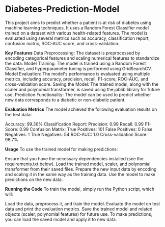 # Diabetes-Prediction-Model
This project aims to predict whether a patient is at risk of diabetes using machine learning techniques. It uses a Random Forest Classifier model trained on a dataset with various health-related features. The model is evaluated using several metrics such as accuracy, classification report, confusion matrix, ROC-AUC score, and cross-validation.

**Key Features**
Data Preprocessing: The dataset is preprocessed by encoding categorical features and scaling numerical features to standardize the data.
Model Training: The model is trained using a Random Forest Classifier, and hyperparameter tuning is performed using GridSearchCV.
Model Evaluation: The model's performance is evaluated using multiple metrics, including accuracy, precision, recall, F1-score, ROC-AUC, and cross-validation score.
Saving the Model: The trained model, along with the scaler and polynomial transformer, is saved using the joblib library for future use.
Prediction Functionality: The model can be used to predict whether new data corresponds to a diabetic or non-diabetic patient.

**Evaluation Metrics**
The model achieved the following evaluation results on the test data:

Accuracy: 99.36%
Classification Report:
Precision: 0.99
Recall: 0.99
F1-Score: 0.99
Confusion Matrix:
True Positives: 101
False Positives: 0
False Negatives: 1
True Negatives: 54
ROC-AUC: 1.0
Cross-validation Score: 96.7%

**Usage**
To use the trained model for making predictions:

Ensure that you have the necessary dependencies installed (see the requirements.txt below).
Load the trained model, scaler, and polynomial transformer from their saved files.
Prepare the new input data by encoding and scaling it in the same way as the training data.
Use the model to make predictions on the new data.

**Running the Code**
To train the model, simply run the Python script, which will:

Load the data, preprocess it, and train the model.
Evaluate the model on test data and print the evaluation metrics.
Save the trained model and related objects (scaler, polynomial features) for future use.
To make predictions, you can load the saved model and apply it to new data.

